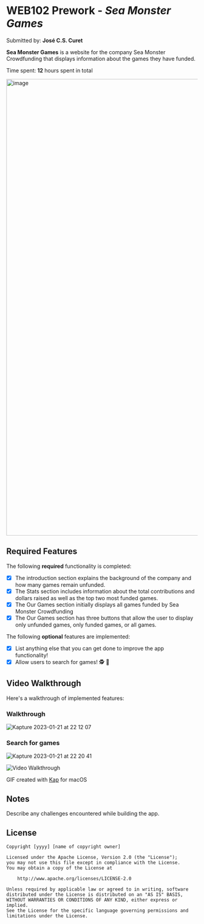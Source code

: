 # WEB102 Prework - *Sea Monster Games*

Submitted by: **José C.S. Curet**

**Sea Monster Games** is a website for the company Sea Monster Crowdfunding that displays information about the games they have funded.

Time spent: **12** hours spent in total

<img width="1200" alt="image" src="https://user-images.githubusercontent.com/45988719/213897812-5125b159-333b-4d79-8021-e56bcf71e452.png">


## Required Features

The following **required** functionality is completed:

* [x] The introduction section explains the background of the company and how many games remain unfunded.
* [x] The Stats section includes information about the total contributions and dollars raised as well as the top two most funded games.
* [x] The Our Games section initially displays all games funded by Sea Monster Crowdfunding
* [x] The Our Games section has three buttons that allow the user to display only unfunded games, only funded games, or all games.

The following **optional** features are implemented:

* [x] List anything else that you can get done to improve the app functionality!
* [x] Allow users to search for games! 🕵 🔎

## Video Walkthrough

Here's a walkthrough of implemented features:

### Walkthrough
![Kapture 2023-01-21 at 22 12 07](https://user-images.githubusercontent.com/45988719/213897723-cf8bfa7c-3319-48f5-9d91-df9dbd47c2ff.gif)


### Search for games
![Kapture 2023-01-21 at 22 20 41](https://user-images.githubusercontent.com/45988719/213897727-920d4430-bd25-4292-8bc8-624416106366.gif)


<img src='http://i.imgur.com/link/to/your/gif/file.gif' title='Video Walkthrough' width='' alt='Video Walkthrough' />

<!-- Replace this with whatever GIF tool you used! -->
GIF created with [Kap](https://getkap.co/) for macOS 
<!-- Recommended tools:
[Kap](https://getkap.co/) for macOS
[ScreenToGif](https://www.screentogif.com/) for Windows
[peek](https://github.com/phw/peek) for Linux. -->

## Notes

Describe any challenges encountered while building the app.

## License

    Copyright [yyyy] [name of copyright owner]

    Licensed under the Apache License, Version 2.0 (the "License");
    you may not use this file except in compliance with the License.
    You may obtain a copy of the License at

        http://www.apache.org/licenses/LICENSE-2.0

    Unless required by applicable law or agreed to in writing, software
    distributed under the License is distributed on an "AS IS" BASIS,
    WITHOUT WARRANTIES OR CONDITIONS OF ANY KIND, either express or implied.
    See the License for the specific language governing permissions and
    limitations under the License.
